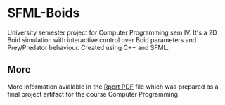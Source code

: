 # SFML-Boids
University semester project for Computer Programming sem IV. It's a 2D Boid simulation with interactive control over Boid parameters and Prey/Predator behaviour. Created using C++ and SFML.

## More

More information avialable in the [Rport PDF](./Computer%20Programming%20Report%20-%20SFML-Boids.pdf) file which was prepared as a final project artifact for the course Computer Programming.
